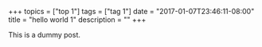 +++
topics = ["top 1"]
tags = ["tag 1"]
date = "2017-01-07T23:46:11-08:00"
title = "hello world 1"
description = ""
+++

This is a dummy post.
